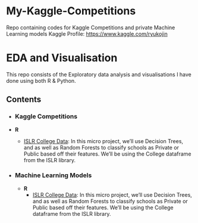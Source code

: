 # My-Kaggle-Competitions
Repo containing codes for Kaggle Competitions and private Machine Learning models
Kaggle Profile: https://www.kaggle.com/ryukojin

# EDA and Visualisation
This repo consists of the Exploratory data analysis and visualisations I have done using both R & Python.
	
## Contents

- ### Kaggle Competitions


- __R__
	- [ISLR College Data](http://rpubs.com/FahimAJ/430084): In this micro project, we’ll use Decision Trees, and as well as Random Forests to classify schools as Private or Public based off their features. We’ll be using the College dataframe from the ISLR library.

- ### Machine Learning Models
  - __R__
	 - [ISLR College Data](http://rpubs.com/FahimAJ/430084): In this micro project, we’ll use Decision Trees, and as well as Random Forests to classify schools as Private or Public based off their features. We’ll be using the College dataframe from the ISLR library.

